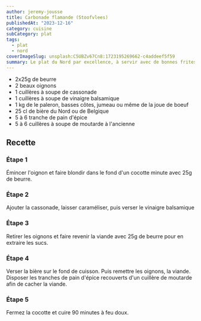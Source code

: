 ```yaml
---
author: jeremy-jousse
title: Carbonade flamande (Stoofvlees)
publishedAt: "2023-12-16"
category: cuisine
subCategory: plat
tags:
  - plat
  - nord
coverImageSlug: unsplash:C5UBZv67Cn8:1723195269662-c4addeef5f59
summary: Le plat du Nord par excellence, à servir avec de bonnes frites
---
```


- 2x25g de beurre
- 2 beaux oignons
- 1 cuillères à soupe de cassonade
- 1 cuillères à soupe de vinaigre balsamique
- 1 kg de le paleron, basses côtes, jumeau ou même de la joue de boeuf
- 25 cl de bière du Nord ou de Belgique
- 5 à 6 tranche de pain d'épice
- 5 à 6 cuillères à soupe de moutarde à l'ancienne

## Recette

### Étape 1

Émincer l'oignon et faire blondir dans le fond d'un cocotte minute avec 25g de beurre.

### Étape 2

Ajouter la cassonade, laisser caraméliser, puis verser le vinaigre balsamique

### Étape 3

Retirer les oignons et faire revenir la viande avec 25g de beurre pour en extraire les sucs.

### Étape 4

Verser la bière sur le fond de cuisson. Puis remettre les oignons, la viande.  
Disposer les tranches de pain d'épice recouverts d'un cuillère de moutarde afin
de cacher la viande.

### Étape 5

Fermez la cocotte et cuire 90 minutes à feu doux.
